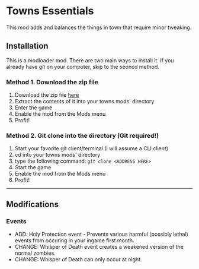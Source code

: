 # Towns Essentials #

This mod adds and balances the things in town that require minor tweaking.

## Installation ##

This is a modloader mod. There are two main ways to install it. If you already have git on your computer, skip to the seoncd method.

### Method 1. Download the zip file ###
1. Download the zip file [here](http://github.com)
2. Extract the contents of it into your towns mods' directory
3. Enter the game
4. Enable the mod from the Mods menu
5. Profit!

### Method 2. Git clone into the directory (Git required!) ###
1. Start your favorite git client/terminal (I will assume a CLI client)
2. cd into your towns mods' directory
3. type the following command: `git clone <ADDRESS HERE>`
4. Start the game
5. Enable the mod from the Mods menu
6. Profit!

----------------------------------------------------------------------------------------------

## Modifications ##
### Events

 * ADD: Holy Protection event - Prevents various harmful (possibly lethal) events from occuring in your ingame first month.
 * CHANGE: Whisper of Death event creates a weakened version of the normal zombies.
 * CHANGE: Whisper of Death can only occur at night.